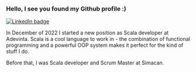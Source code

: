 ### Hello, I see you found my Github profile :)

[![LinkedIn badge](https://img.shields.io/badge/LinkedIn-0077B5?style=flat&logo=linkedin)](https://www.linkedin.com/in/gerretsanders/)

In December of 2022 I started a new position as Scala developer at Adevinta. Scala is a cool language to work in - the combination of functional programming and a powerful OOP system makes it perfect for the kind of stuff I do.

Before that, I was Scala developer and Scrum Master at Simacan.
